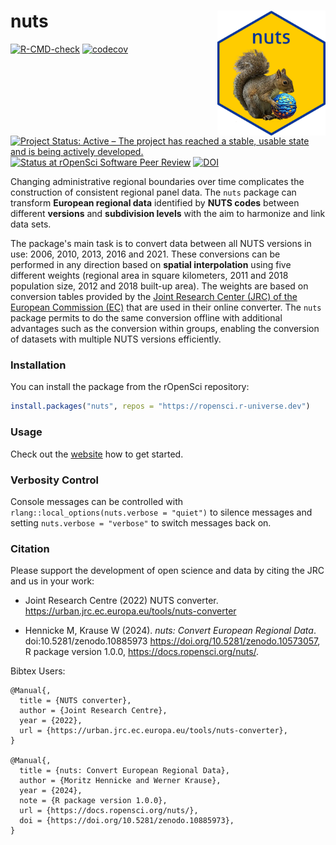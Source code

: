 # nuts <img src="man/figures/logo.png" align="right" height="200"/>

  <!-- badges: start -->
  [![R-CMD-check](https://github.com/ropensci/nuts/actions/workflows/R-CMD-check.yaml/badge.svg)](https://github.com/ropensci/nuts/actions/workflows/R-CMD-check.yaml)
[![codecov](https://codecov.io/gh/ropensci/nuts/graph/badge.svg?token=YK69wCJJHc)](https://app.codecov.io/gh/ropensci/nuts)  
[![Project Status: Active – The project has reached a stable, usable state and is being actively developed.](https://www.repostatus.org/badges/latest/active.svg)](https://www.repostatus.org/#active)
  [![Status at rOpenSci Software Peer Review](https://badges.ropensci.org/155_status.svg)](https://github.com/ropensci/software-review/issues/623)
  [![DOI](https://zenodo.org/badge/748601068.svg)](https://zenodo.org/doi/10.5281/zenodo.10573056)
  <!-- badges: end -->

Changing administrative regional boundaries over time complicates the construction of consistent regional panel data. The `nuts` package can transform **European regional data** identified by **NUTS codes** between different **versions** and **subdivision levels** with the aim to harmonize and link data sets. 

The package's main task is to convert data between all NUTS versions in use: 2006, 2010, 2013, 2016 and 2021. These conversions can be performed in any direction based on **spatial interpolation** using five different weights (regional area in square kilometers, 2011 and 2018 population size, 2012 and 2018 built-up area). The weights are based on conversion tables provided by the [Joint Research Center (JRC) of the European Commission (EC)](https://urban.jrc.ec.europa.eu/tools/nuts-converter) that are used in their online converter. The `nuts` package permits to do the same conversion offline with additional advantages such as the conversion within groups, enabling the conversion of datasets with multiple NUTS versions efficiently.

### Installation

You can install the package from the rOpenSci repository:

``` r
install.packages("nuts", repos = "https://ropensci.r-universe.dev")
```

### Usage

Check out the [website](https://docs.ropensci.org/nuts/articles/nuts.html) how to get started.

### Verbosity Control

Console messages can be controlled with `rlang::local_options(nuts.verbose = "quiet")` to silence messages and setting `nuts.verbose = "verbose"` to switch messages back on.


### Citation

Please support the development of open science and data by citing the JRC and us in your work:

-   Joint Research Centre (2022) NUTS converter. <https://urban.jrc.ec.europa.eu/tools/nuts-converter>

-   Hennicke M, Krause W (2024). _nuts: Convert European Regional Data_. doi:10.5281/zenodo.10885973
  <https://doi.org/10.5281/zenodo.10573057>, R package version 1.0.0, <https://docs.ropensci.org/nuts/>. 


Bibtex Users:

```         
@Manual{,
  title = {NUTS converter},
  author = {Joint Research Centre},
  year = {2022},
  url = {https://urban.jrc.ec.europa.eu/tools/nuts-converter},
}

@Manual{,
  title = {nuts: Convert European Regional Data},
  author = {Moritz Hennicke and Werner Krause},
  year = {2024},
  note = {R package version 1.0.0},
  url = {https://docs.ropensci.org/nuts/},
  doi = {https://doi.org/10.5281/zenodo.10885973},
}
```
